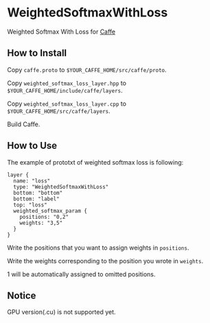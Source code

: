 # WeightedSoftmaxWithLoss
Weighted Softmax With Loss for [Caffe](https://github.com/BVLC/caffe)

## How to Install

Copy `caffe.proto` to `$YOUR_CAFFE_HOME/src/caffe/proto`.

Copy `weighted_softmax_loss_layer.hpp` to `$YOUR_CAFFE_HOME/include/caffe/layers`.

Copy `weighted_softmax_loss_layer.cpp` to `$YOUR_CAFFE_HOME/src/caffe/layers`.

Build Caffe.

## How to Use
The example of prototxt of weighted softmax loss is following:
~~~
layer {
  name: "loss"
  type: "WeightedSoftmaxWithLoss"
  bottom: "bottom"
  bottom: "label"
  top: "loss"
  weighted_softmax_param {
    positions: "0,2"
    weights: "3,5"
  }
}
~~~

Write the positions that you want to assign weights in `positions`.

Write the weights corresponding to the position you wrote in `weights`.

1 will be automatically assigned to omitted positions.


## Notice
GPU version(.cu) is not supported yet.
